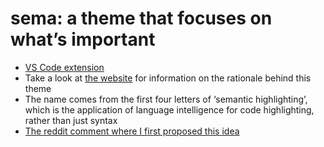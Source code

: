 # sema: a theme that focuses on what’s important

- [VS Code extension](https://marketplace.visualstudio.com/items?itemName=arzg.sema)
- Take a look at [the website](https://arzg.github.io/sema) for information on the rationale behind this theme
- The name comes from the first four letters of ‘semantic highlighting’, which is the application of language intelligence for code highlighting, rather than just syntax
- [The reddit comment where I first proposed this idea](https://www.reddit.com/r/rust/comments/mtuld2/rustanalyzer_changelog_73/gv28qvq?context=3)
